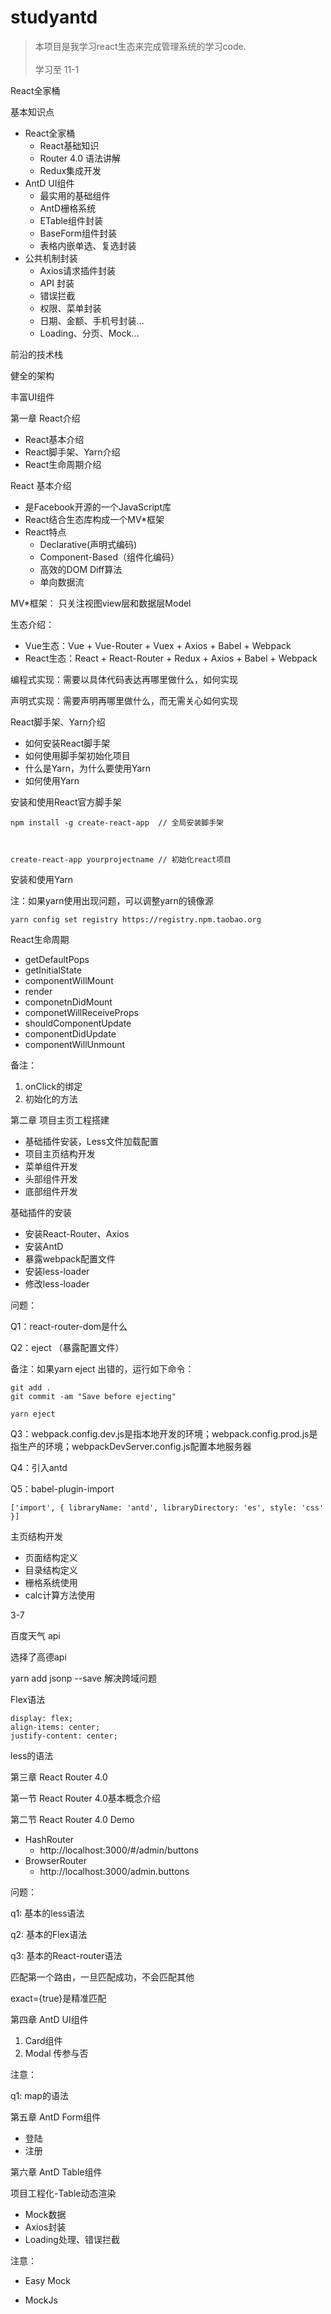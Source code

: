 # studyantd
> 本项目是我学习react生态来完成管理系统的学习code.<br />  
> 学习至 11-1

React全家桶

基本知识点

- React全家桶
  - React基础知识
  - Router 4.0 语法讲解
  - Redux集成开发
- AntD UI组件
  - 最实用的基础组件
  - AntD栅格系统
  - ETable组件封装
  - BaseForm组件封装
  - 表格内嵌单选、复选封装
- 公共机制封装
  - Axios请求插件封装
  - API 封装
  - 错误拦截
  - 权限、菜单封装
  - 日期、金额、手机号封装...
  - Loading、分页、Mock...

前沿的技术栈

健全的架构

丰富UI组件

第一章 React介绍

- React基本介绍
- React脚手架、Yarn介绍
- React生命周期介绍

React 基本介绍

- 是Facebook开源的一个JavaScript库
- React结合生态库构成一个MV*框架
- React特点
  - Declarative(声明式编码)
  - Component-Based（组件化编码）
  - 高效的DOM Diff算法
  - 单向数据流

MV*框架： 只关注视图view层和数据层Model

生态介绍：

- Vue生态：Vue + Vue-Router + Vuex + Axios + Babel + Webpack
- React生态：React + React-Router + Redux + Axios + Babel + Webpack

编程式实现：需要以具体代码表达再哪里做什么，如何实现

声明式实现：需要声明再哪里做什么，而无需关心如何实现

React脚手架、Yarn介绍

- 如何安装React脚手架
- 如何使用脚手架初始化项目
- 什么是Yarn，为什么要使用Yarn
- 如何使用Yarn

安装和使用React官方脚手架

    npm install -g create-react-app  // 全局安装脚手架



    create-react-app yourprojectname // 初始化react项目

安装和使用Yarn

注：如果yarn使用出现问题，可以调整yarn的镜像源

    yarn config set registry https://registry.npm.taobao.org

React生命周期

- getDefaultPops
- getInitialState
- componentWillMount
- render
- componetnDidMount
- componetWillReceiveProps
- shouldComponentUpdate
- componentDidUpdate
- componentWillUnmount

备注：

1. onClick的绑定
2. 初始化的方法

第二章 项目主页工程搭建

- 基础插件安装，Less文件加载配置
- 项目主页结构开发
- 菜单组件开发
- 头部组件开发
- 底部组件开发

基础插件的安装

- 安装React-Router、Axios
- 安装AntD
- 暴露webpack配置文件
- 安装less-loader
- 修改less-loader

问题：

Q1：react-router-dom是什么

Q2：eject （暴露配置文件）

备注：如果yarn eject 出错的，运行如下命令：

    git add .
    git commit -am "Save before ejecting"
    
    yarn eject

Q3：webpack.config.dev.js是指本地开发的环境；webpack.config.prod.js是指生产的环境；webpackDevServer.config.js配置本地服务器

Q4：引入antd

Q5：babel-plugin-import

    ['import', { libraryName: 'antd', libraryDirectory: 'es', style: 'css' }]

主页结构开发

- 页面结构定义
- 目录结构定义
- 栅格系统使用
- calc计算方法使用

3-7

百度天气 api 

选择了高德api

yarn add jsonp --save 解决跨域问题

Flex语法

    display: flex;
    align-items: center;
    justify-content: center;

less的语法

第三章 React Router 4.0

第一节 React Router 4.0基本概念介绍

第二节 React Router 4.0 Demo

- HashRouter
  - http://localhost:3000/#/admin/buttons
- BrowserRouter
  - http://localhost:3000/admin.buttons

问题：

q1: 基本的less语法

q2: 基本的Flex语法

q3: 基本的React-router语法

<switch> 匹配第一个路由，一旦匹配成功，不会匹配其他

exact={true}是精准匹配

第四章 AntD UI组件

1. Card组件
2. Modal
   传参与否

注意：

q1: map的语法

第五章 AntD Form组件

- 登陆
- 注册

第六章 AntD Table组件

项目工程化-Table动态渲染

- Mock数据
- Axios封装
- Loading处理、错误拦截

注意：

- Easy Mock

- MockJs
